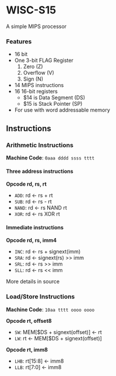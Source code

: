 # WISC-S15
A simple MIPS processor
### Features
- 16 bit
- One 3-bit FLAG Register
  1. Zero (Z)
  2. Overflow (V)
  3. Sign (N)
- 14 MIPS instructions
- 16 16-bit registers
  - $14 is Data Segment (DS)
  - $15 is Stack Pointer (SP)
- For use with word addressable memory

## Instructions
### Arithmetic Instructions
__Machine Code__: `0aaa dddd ssss tttt`
#### Three address instructions
__Opcode rd, rs, rt__
* `ADD`: rd <- rs + rt
* `SUB`: rd <- rs - rt
* `NAND`: rd <- rs NAND rt
* `XOR`: rd <- rs XOR rt

#### Immediate instructions
__Opcode rd, rs, imm4__
* `INC`: rd <- rs + signext(imm)
* `SRA`: rd <- signext(rs) >> imm
* `SRL`: rd <- rs >> imm
* `SLL`: rd <- rs << imm

More details in source

### Load/Store Instructions
__Machine Code__: `10aa tttt oooo oooo`

__Opcode rt, offset8__

* `SW`: MEM[$DS + signext(offset)] <- rt
* `LW`: rt <- MEM[$DS + signext(offset)]

__Opcode rt, imm8__

* `LHB`: rt[15:8] <- imm8
* `LLB`: rt[7:0] <- imm8
